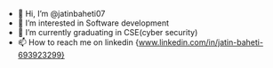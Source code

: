 - 👋 Hi, I’m @jatinbaheti07
- 👀 I’m interested in Software development
- 🌱 I’m currently graduating in CSE(cyber security)
- 📫 How to reach me on linkedin {www.linkedin.com/in/jatin-baheti-693923299}


<!---
jatinbaheti07/jatinbaheti07 is a ✨ special ✨ repository because its `README.md` (this file) appears on your GitHub profile.
You can click the Preview link to take a look at your changes.
--->
